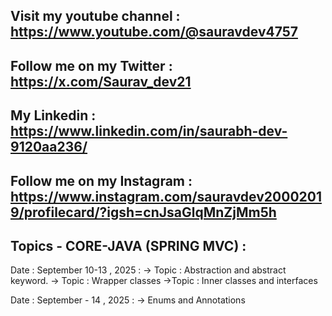 ## Visit my youtube channel : https://www.youtube.com/@sauravdev4757
## Follow me on my Twitter : https://x.com/Saurav_dev21
## My Linkedin : https://www.linkedin.com/in/saurabh-dev-9120aa236/
## Follow me on my Instagram : https://www.instagram.com/sauravdev20002019/profilecard/?igsh=cnJsaGlqMnZjMm5h 

## Topics - CORE-JAVA (SPRING MVC) :

Date : September 10-13 , 2025 : 
-> Topic : Abstraction and abstract keyword.
-> Topic : Wrapper classes 
->Topic : Inner classes and interfaces

Date : September - 14 , 2025 : 
-> Enums and Annotations 

